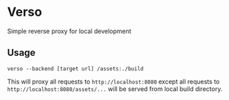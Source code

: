 # Verso

Simple reverse proxy for local development

## Usage

	verso --backend [target url] /assets:./build

This will proxy all requests to `http://localhost:8080` except all requests to `http://localhost:8080/assets/...` will be served from local build directory.
